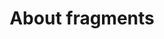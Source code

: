 ---
layout: default
title: About fragments
grand_parent: App navigation
nav_order: 1
parent: Fragments
---